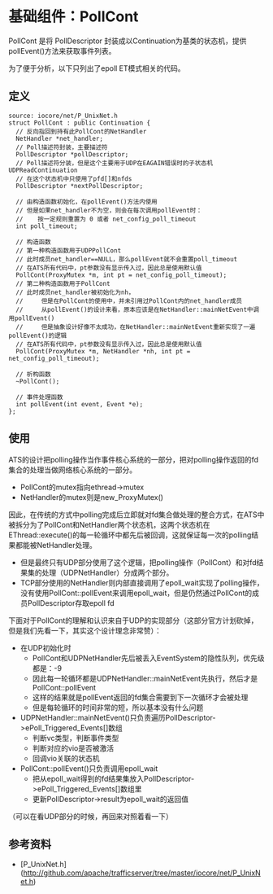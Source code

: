 # 基础组件：PollCont

PollCont 是将 PollDescriptor 封装成以Continuation为基类的状态机，提供pollEvent()方法来获取事件列表。

为了便于分析，以下只列出了epoll ET模式相关的代码。

## 定义

```
source: iocore/net/P_UnixNet.h
struct PollCont : public Continuation {
  // 反向指回到持有此PollCont的NetHandler
  NetHandler *net_handler;
  // Poll描述符封装，主要描述符
  PollDescriptor *pollDescriptor;
  // Poll描述符分装，但是这个主要用于UDP在EAGAIN错误时的子状态机 UDPReadContinuation
  // 在这个状态机中只使用了pfd[]和nfds
  PollDescriptor *nextPollDescriptor;

  // 由构造函数初始化，在pollEvent()方法内使用
  // 但是如果net_handler不为空，则会在每次调用pollEvent时：
  //    按一定规则重置为 0 或者 net_config_poll_timeout
  int poll_timeout;

  // 构造函数
  // 第一种构造函数用于UDPPollCont
  // 此时成员net_handler==NULL，那么pollEvent就不会重置poll_timeout
  // 在ATS所有代码中，pt参数没有显示传入过，因此总是使用默认值
  PollCont(ProxyMutex *m, int pt = net_config_poll_timeout);
  // 第二种构造函数用于PollCont
  // 此时成员net_handler被初始化为nh，
  //     但是在PollCont的使用中，并未引用过PollCont内的net_handler成员
  //     从pollEvent()的设计来看，原本应该是在NetHandler::mainNetEvent中调用pollEvent()
  //     但是抽象设计好像不太成功，在NetHandler::mainNetEvent重新实现了一遍pollEvent()的逻辑
  // 在ATS所有代码中，pt参数没有显示传入过，因此总是使用默认值
  PollCont(ProxyMutex *m, NetHandler *nh, int pt = net_config_poll_timeout);

  // 析构函数
  ~PollCont();

  // 事件处理函数
  int pollEvent(int event, Event *e);
};
```

## 使用

ATS的设计把polling操作当作事件核心系统的一部分，把对polling操作返回的fd集合的处理当做网络核心系统的一部分。

- PollCont的mutex指向ethread->mutex
- NetHandler的mutex则是new_ProxyMutex()

因此，在传统的方式中polling完成后立即就对fd集合做处理的整合方式，在ATS中被拆分为了PollCont和NetHandler两个状态机，这两个状态机在EThread::execute()的每一轮循环中都先后被回调，这就保证每一次的polling结果都能被NetHandler处理。

- 但是最终只有UDP部分使用了这个逻辑，把polling操作（PollCont）和对fd结果集的处理（UDPNetHandler）分成两个部分。
- TCP部分使用的NetHandler则内部直接调用了epoll_wait实现了polling操作，没有使用PollCont::pollEvent来调用epoll_wait，但是仍然通过PollCont的成员PollDescriptor存取epoll fd

下面对于PollCont的理解和认识来自于UDP的实现部分（这部分官方计划砍掉，但是我们先看一下，其实这个设计理念非常赞）：

- 在UDP初始化时
  - PollCont和UDPNetHandler先后被丢入EventSystem的隐性队列，优先级都是：-9
  - 因此每一轮循环都是UDPNetHandler::mainNetEvent先执行，然后才是PollCont::pollEvent
  - 这样的结果就是pollEvent返回的fd集合需要到下一次循环才会被处理
  - 但是每轮循环的时间非常的短，所以基本没有什么问题
- UDPNetHandler::mainNetEvent()只负责遍历PollDescriptor->ePoll_Triggered_Events[]数组
  - 判断vc类型，判断事件类型
  - 判断对应的vio是否被激活
  - 回调vio关联的状态机
- PollCont::pollEvent()只负责调用epoll_wait
  - 把从epoll_wait得到的fd结果集放入PollDescriptor->ePoll_Triggered_Events[]数组里
  - 更新PollDescriptor->result为epoll_wait的返回值

（可以在看UDP部分的时候，再回来对照着看一下）

## 参考资料
- [P_UnixNet.h]
(http://github.com/apache/trafficserver/tree/master/iocore/net/P_UnixNet.h)
